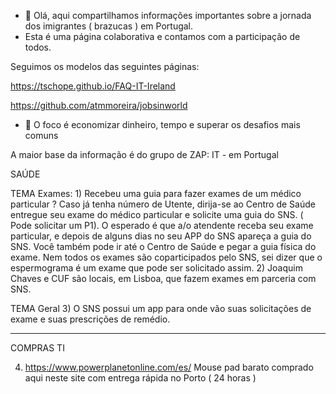 
  - 👋 Olá, aqui compartilhamos informações importantes sobre a jornada dos imigrantes ( brazucas ) em Portugal. 
  - Esta é uma página colaborativa e contamos com a participação de todos. 

Seguimos os modelos das seguintes páginas: 

https://tschope.github.io/FAQ-IT-Ireland

https://github.com/atmmoreira/jobsinworld



  - 👀 O foco é economizar dinheiro, tempo e superar os desafios mais comuns 

A maior base da informação é do grupo de ZAP: IT - em Portugal


SAÚDE

  TEMA Exames:
    1) Recebeu uma guia para fazer exames de um médico particular ? 
        Caso já tenha número de Utente, dirija-se ao Centro de Saúde entregue seu exame do médico particular e solicite uma guia do SNS. ( Pode solicitar um P1). 
        O esperado é que a/o atendente receba seu exame particular, e depois de alguns dias no seu APP do SNS apareça a guia do SNS. Você também pode ir até o Centro de Saúde e pegar a guia física do exame. 
        Nem todos os exames são coparticipados pelo SNS, sei dizer que o espermograma é um exame que pode ser solicitado assim. 
    2) Joaquim Chaves e CUF são locais, em Lisboa, que fazem exames em parceria com SNS. 
    
TEMA Geral
  3) O SNS possui um app para onde vão suas solicitações de exame e suas prescrições de remédio. 
    
    
 *****
 COMPRAS TI
 
  4) https://www.powerplanetonline.com/es/
    Mouse pad barato comprado aqui neste site com entrega rápida no Porto ( 24 horas )  
